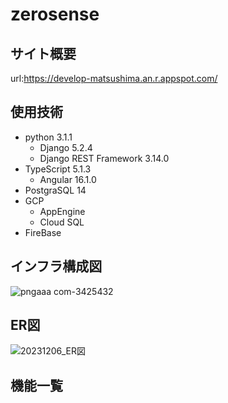 # zerosense
## サイト概要
url:https://develop-matsushima.an.r.appspot.com/
## 使用技術
- python 3.1.1
  - Django 5.2.4
  - Django REST Framework 3.14.0
- TypeScript 5.1.3
  - Angular 16.1.0
- PostgraSQL 14
- GCP
  - AppEngine
  - Cloud SQL
- FireBase
## インフラ構成図

![pngaaa com-3425432](https://github.com/Kengo106/zerosense/assets/131678198/22d37edf-9a68-4693-98ed-8cc3fa55867e)


## ER図

![20231206_ER図](https://github.com/Kengo106/zerosense/assets/131678198/29443331-19ca-4f19-a4ac-b33c991bcdb7)

## 機能一覧


